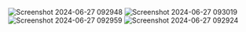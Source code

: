 ![Screenshot 2024-06-27 092948](https://github.com/Soumya-Prakash-Biswal/NewsApp/assets/113965486/dd4a9a0e-f6ec-4c8f-9e49-1543c8d76e2d)
![Screenshot 2024-06-27 093019](https://github.com/Soumya-Prakash-Biswal/NewsApp/assets/113965486/237db71a-ae2e-4ce1-b30d-1507fab1bd50)
![Screenshot 2024-06-27 092959](https://github.com/Soumya-Prakash-Biswal/NewsApp/assets/113965486/e839dc58-d1a8-4223-a50a-11a94e6257c1)
![Screenshot 2024-06-27 092924](https://github.com/Soumya-Prakash-Biswal/NewsApp/assets/113965486/81ca92d3-c979-42ca-9da1-ae0d0c37015e)
